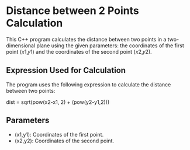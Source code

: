 # Distance between 2 Points Calculation
This C++ program calculates the distance between two points in a two-dimensional plane using the given parameters: the coordinates of the first point (𝑥1,𝑦1) and the coordinates of the second point (𝑥2,𝑦2).

## Expression Used for Calculation
The program uses the following expression to calculate the distance between two points:

dist = sqrt(pow(x2-x1, 2) + (pow(y2-y1,2)))

## Parameters
  -  (x1,y1): Coordinates of the first point.
  -  (x2,y2): Coordinates of the second point.


